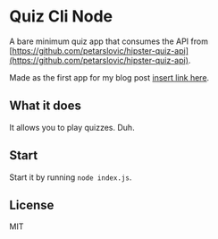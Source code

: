 # Quiz Cli Node

A bare minimum quiz app that consumes the API from [https://github.com/petarslovic/hipster-quiz-api](https://github.com/petarslovic/hipster-quiz-api).

Made as the first app for my blog post [insert link here]().

## What it does

It allows you to play quizzes. Duh.

## Start

Start it by running `node index.js`.

## License

MIT